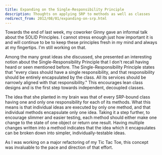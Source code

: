 ```yaml
---
title: Expanding on the Single-Responsibility Principle
description: Thoughts on applying SRP to methods as well as classes
redirect_from: 2012/08/01/expanding-on-srp.html
---
```

Towards the end of last week, my coworker Ginny gave an informal talk about the SOLID Principles. I cannot stress enough just how important it is and will continue to be to keep these principles fresh in my mind and always at my fingertips. I'm still working on that.

Among the many great ideas she discussed, she presented an interesting notion about the Single-Responsibility Principle that I don't recall having heard or seen mentioned before. The Single-Responsibility Principle states that "every class should have a single responsibility, and that responsibility should be entirely encapsulated by the class. All its services should be narrowly aligned with that responsibility." This encourages lean class designs and is the first step towards independent, decoupled classes.

The idea that she planted in my brain was that of every SRP-bound class having one and only one responsibility for each of its methods. What this means is that individual ideas are executed by only one method, and that individual methods encapsulate only one idea. Taking it a step further, to encourage slimmer and easier testing, each method should either make one change to the state of one object or return one result. Having multiple changes written into a method indicates that the idea which it encapsulates can be broken down into simpler, individually-testable ideas.

As I was working on a major refactoring of my Tic Tac Toe, this concept was invaluable to the pace and direction of that effort.
